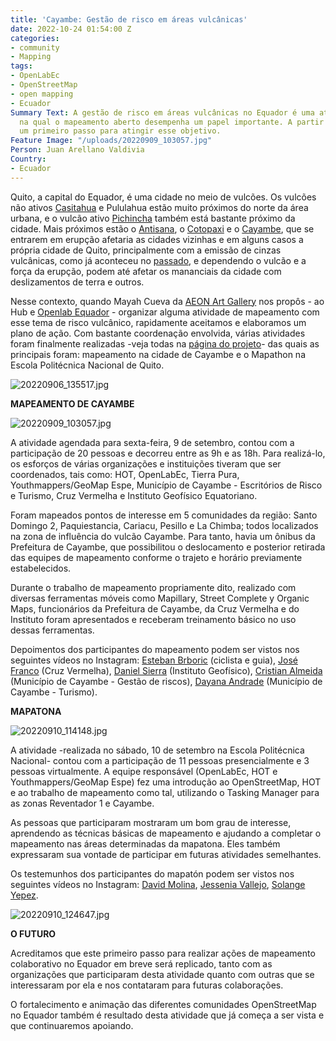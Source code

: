 ```yaml
---
title: 'Cayambe: Gestão de risco em áreas vulcânicas'
date: 2022-10-24 01:54:00 Z
categories:
- community
- Mapping
tags:
- OpenLabEc
- OpenStreetMap
- open mapping
- Ecuador
Summary Text: A gestão de risco em áreas vulcânicas no Equador é uma atividade necessária
  na qual o mapeamento aberto desempenha um papel importante. A partir do Hub demos
  um primeiro passo para atingir esse objetivo.
Feature Image: "/uploads/20220909_103057.jpg"
Person: Juan Arellano Valdivia
Country:
- Ecuador
---
```


Quito, a capital do Equador, é uma cidade no meio de vulcões. Os vulcões não ativos [Casitahua](https://es.wikipedia.org/wiki/Volc%C3%A1n_Casitagua) e Pululahua estão muito próximos do norte da área urbana, e o vulcão ativo [Pichincha](https://pt.wikipedia.org/wiki/Pichincha) também está bastante próximo da cidade. Mais próximos estão o [Antisana](https://pt.wikipedia.org/wiki/Antisana), o [Cotopaxi](https://pt.wikipedia.org/wiki/Cotopaxi) e o [Cayambe](https://pt.wikipedia.org/wiki/Cayambe_(vulc%C3%A3o)), que se entrarem em erupção afetaria as cidades vizinhas e em alguns casos a própria cidade de Quito, principalmente com a emissão de cinzas vulcânicas, como já aconteceu no [passado](https://journals.openedition.org/bifea/2290), e dependendo o vulcão e a força da erupção, podem até afetar os mananciais da cidade com deslizamentos de terra e outros.

Nesse contexto, quando Mayah Cueva da [AEON Art Gallery](https://www.instagram.com/aeongallery/?hl=es) nos propôs - ao Hub e [Openlab Equador](https://openlab.ec/) - organizar alguma atividade de mapeamento com esse tema de risco vulcânico, rapidamente aceitamos e elaboramos um plano de ação. Com bastante coordenação envolvida, várias atividades foram finalmente realizadas -veja todas na [página do projeto](https://stories.hotosm.org/mapeamento-de-vulcoes-no-equador/index.html)- das quais as principais foram: mapeamento na cidade de Cayambe e o Mapathon na Escola Politécnica Nacional de Quito.

![20220906_135517.jpg](/uploads/20220906_135517.jpg)

**MAPEAMENTO DE CAYAMBE**

![20220909_103057.jpg](/uploads/20220909_103057.jpg)

A atividade agendada para sexta-feira, 9 de setembro, contou com a participação de 20 pessoas e decorreu entre as 9h e as 18h. Para realizá-lo, os esforços de várias organizações e instituições tiveram que ser coordenados, tais como: HOT, OpenLabEc, Tierra Pura, Youthmappers/GeoMap Espe, Município de Cayambe - Escritórios de Risco e Turismo, Cruz Vermelha e Instituto Geofísico Equatoriano.

Foram mapeados pontos de interesse em 5 comunidades da região: Santo Domingo 2, Paquiestancia, Cariacu, Pesillo e La Chimba; todos localizados na zona de influência do vulcão Cayambe. Para tanto, havia um ônibus da Prefeitura de Cayambe, que possibilitou o deslocamento e posterior retirada das equipes de mapeamento conforme o trajeto e horário previamente estabelecidos.

Durante o trabalho de mapeamento propriamente dito, realizado com diversas ferramentas móveis como Mapillary, Street Complete y Organic Maps, funcionários da Prefeitura de Cayambe, da Cruz Vermelha e do Instituto foram apresentados e receberam treinamento básico no uso dessas ferramentas.

Depoimentos dos participantes do mapeamento podem ser vistos nos seguintes vídeos no Instagram: [Esteban Brboric](https://www.instagram.com/p/CibLZGNpLpk/) (ciclista e guia), [José Franco](https://www.instagram.com/p/CiiBhG6AR4G/) (Cruz Vermelha), [Daniel Sierra](https://www.instagram.com/p/Cif_JA_JLns/) (Instituto Geofísico), [Cristian Almeida](https://www.instagram.com/p/CikxWoUp_O-/) (Município de Cayambe - Gestão de riscos), [Dayana Andrade](https://www.instagram.com/p/CinLhh0gWOp/) (Município de Cayambe - Turismo).

**MAPATONA**

![20220910_114148.jpg](/uploads/20220910_114148.jpg)

A atividade -realizada no sábado, 10 de setembro na Escola Politécnica Nacional- contou com a participação de 11 pessoas presencialmente e 3 pessoas virtualmente. A equipe responsável (OpenLabEc, HOT e Youthmappers/GeoMap Espe) fez uma introdução ao OpenStreetMap, HOT e ao trabalho de mapeamento como tal, utilizando o Tasking Manager para as zonas Reventador 1 e Cayambe.

As pessoas que participaram mostraram um bom grau de interesse, aprendendo as técnicas básicas de mapeamento e ajudando a completar o mapeamento nas áreas determinadas da mapatona. Eles também expressaram sua vontade de participar em futuras atividades semelhantes.

Os testemunhos dos participantes do mapatón podem ser vistos nos seguintes vídeos no Instagram: [David Molina](https://www.instagram.com/p/CivyWTLpGPT/), [Jessenia Vallejo](https://www.instagram.com/p/Cis81ySJ5JQ/), [Solange Yepez](https://www.instagram.com/p/CiyVGpfJSDn/).

![20220910_124647.jpg](/uploads/20220910_124647.jpg)

**O FUTURO**

Acreditamos que este primeiro passo para realizar ações de mapeamento colaborativo no Equador em breve será replicado, tanto com as organizações que participaram desta atividade quanto com outras que se interessaram por ela e nos contataram para futuras colaborações.

O fortalecimento e animação das diferentes comunidades OpenStreetMap no Equador também é resultado desta atividade que já começa a ser vista e que continuaremos apoiando.